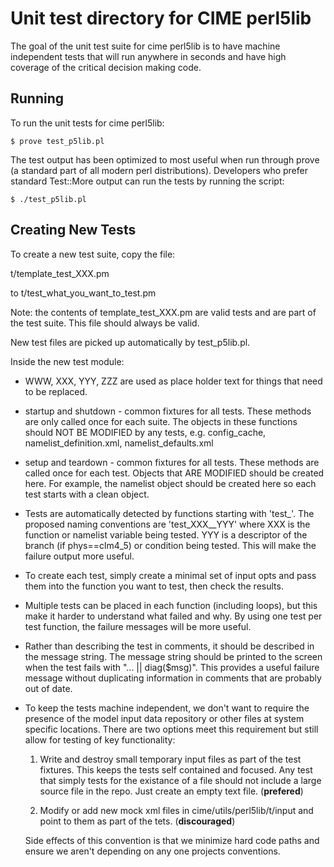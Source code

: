 Unit test directory for CIME perl5lib
=====================================

The goal of the unit test suite for cime perl5lib is to have machine
independent tests that will run anywhere in seconds and have high
coverage of the critical decision making code.

Running
-------

To run the unit tests for cime perl5lib:

    $ prove test_p5lib.pl 

The test output has been optimized to most useful when run through
prove (a standard part of all modern perl distributions). Developers
who prefer standard Test::More output can run the tests by running the
script:

    $ ./test_p5lib.pl


Creating New Tests
------------------

To create a new test suite, copy the file:

t/template_test_XXX.pm 

to t/test_what_you_want_to_test.pm

Note: the contents of template_test_XXX.pm are valid tests and are
part of the test suite. This file should always be valid.

New test files are picked up automatically by test_p5lib.pl.

Inside the new test module:

* WWW, XXX, YYY, ZZZ are used as place holder text for things that
  need to be replaced.

* startup and shutdown - common fixtures for all tests. These methods
  are only called once for each suite. The objects in these functions
  should NOT BE MODIFIED by any tests, e.g. config_cache,
  namelist_definition.xml, namelist_defaults.xml

* setup and teardown - common fixtures for all tests. These methods
  are called once for each test. Objects that ARE MODIFIED should be
  created here. For example, the namelist object should be created
  here so each test starts with a clean object.

* Tests are automatically detected by functions starting with
  'test_'. The proposed naming conventions are 'test_XXX__YYY' where
  XXX is the function or namelist variable being tested. YYY is a
  descriptor of the branch (if phys==clm4_5) or condition being
  tested. This will make the failure output more useful.

* To create each test, simply create a minimal set of input opts and
  pass them into the function you want to test, then check the
  results.

* Multiple tests can be placed in each function (including loops), but
  this make it harder to understand what failed and why. By using one
  test per test function, the failure messages will be more useful.

* Rather than describing the test in comments, it should be described
  in the message string. The message string should be printed to the
  screen when the test fails with "... || diag($msg)". This provides a
  useful failure message without duplicating information in comments
  that are probably out of date.

* To keep the tests machine independent, we don't want to require the
  presence of the model input data repository or other files at system
  specific locations. There are two options meet this requirement but
  still allow for testing of key functionality:

  1. Write and destroy small temporary input files as part of the test
  fixtures. This keeps the tests self contained and focused. Any test
  that simply tests for the existance of a file should not include a
  large source file in the repo. Just create an empty text
  file. (**prefered**)

  2. Modify or add new mock xml files in cime/utils/perl5lib/t/input
  and point to them as part of the tets. (**discouraged**)

  Side effects of this convention is that we minimize hard code paths
  and ensure we aren't depending on any one projects conventions.

